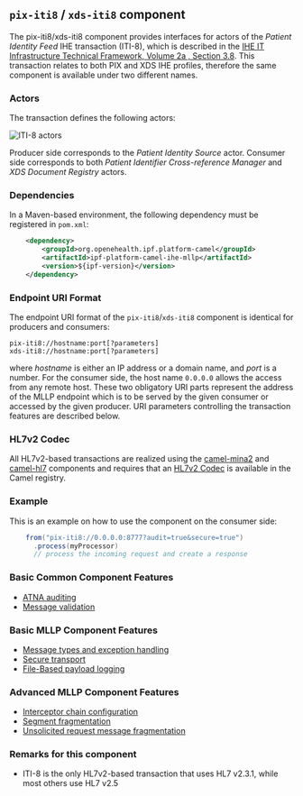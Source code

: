 
## `pix-iti8` / `xds-iti8` component

The pix-iti8/xds-iti8 component provides interfaces for actors of the *Patient Identity Feed* IHE transaction (ITI-8),
which is described in the [IHE IT Infrastructure Technical Framework, Volume 2a , Section 3.8](https://ihe.net/uploadedFiles/Documents/ITI/IHE_ITI_TF_Vol2a.pdf).
This transaction relates to both PIX and XDS IHE profiles, therefore the same component is available under two different names.

### Actors

The transaction defines the following actors:

![ITI-8 actors](images/iti8.png)

Producer side corresponds to the *Patient Identity Source* actor.
Consumer side corresponds to both *Patient Identifier Cross-reference Manager* and *XDS Document Registry* actors.

### Dependencies

In a Maven-based environment, the following dependency must be registered in `pom.xml`:

```xml
    <dependency>
        <groupId>org.openehealth.ipf.platform-camel</groupId>
        <artifactId>ipf-platform-camel-ihe-mllp</artifactId>
        <version>${ipf-version}</version>
    </dependency>
```

### Endpoint URI Format

The endpoint URI format of the `pix-iti8`/`xds-iti8` component is identical for producers and consumers:

```
pix-iti8://hostname:port[?parameters]
xds-iti8://hostname:port[?parameters]
```

where *hostname* is either an IP address or a domain name, and *port* is a number. For the consumer side, the host name
`0.0.0.0` allows the access from any remote host.
These two obligatory URI parts represent the address of the MLLP endpoint which is to be served by the given consumer or
accessed by the given producer. URI parameters controlling the transaction features are described below.


### HL7v2 Codec

All HL7v2-based transactions are realized using the [camel-mina2](https://camel.apache.org/mina2.html) and [camel-hl7](https://camel.apache.org/hl7.html)
components and requires that an [HL7v2 Codec](codec.html) is available in the Camel registry.

### Example

This is an example on how to use the component on the consumer side:

```java
    from("pix-iti8://0.0.0.0:8777?audit=true&secure=true")
      .process(myProcessor)
      // process the incoming request and create a response
```

### Basic Common Component Features

* [ATNA auditing]
* [Message validation]

### Basic MLLP Component Features

* [Message types and exception handling]
* [Secure transport]
* [File-Based payload logging]

### Advanced MLLP Component Features

* [Interceptor chain configuration]
* [Segment fragmentation]
* [Unsolicited request message fragmentation]


### Remarks for this component

* ITI-8 is the only HL7v2-based transaction that uses HL7 v2.3.1, while most others use HL7 v2.5


[ATNA auditing]: ../ipf-platform-camel-ihe/atna.html
[Message validation]: ../ipf-platform-camel-ihe/messageValidation.html
[HL7v2 Codec]: codec.html
[Message types and exception handling]: messageTypes.html
[Secure transport]: secureTransport.html
[File-Based payload logging]: payloadLogging.html
[Interceptor chain configuration]: interceptorChain.html
[Segment fragmentation]: segmentFragmentation.html
[Unsolicited request message fragmentation]: unsolicitedFragmentation.html

